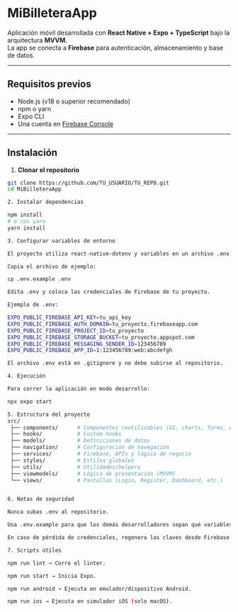 # MiBilleteraApp

Aplicación móvil desarrollada con **React Native + Expo + TypeScript** bajo la arquitectura **MVVM**.  
La app se conecta a **Firebase** para autenticación, almacenamiento y base de datos.

---

## Requisitos previos

- Node.js (v18 o superior recomendado)
- npm o yarn
- Expo CLI
- Una cuenta en [Firebase Console](https://console.firebase.google.com/)

---

## Instalación

1. **Clonar el repositorio**

```bash
git clone https://github.com/TU_USUARIO/TU_REPO.git
cd MiBilleteraApp

2. Instalar dependencias

npm install
# o con yarn
yarn install

3. Configurar variables de entorno

El proyecto utiliza react-native-dotenv y variables en un archivo .env.

Copia el archivo de ejemplo:

cp .env.example .env

Edita .env y coloca las credenciales de Firebase de tu proyecto.

Ejemplo de .env:

EXPO_PUBLIC_FIREBASE_API_KEY=tu_api_key
EXPO_PUBLIC_FIREBASE_AUTH_DOMAIN=tu_proyecto.firebaseapp.com
EXPO_PUBLIC_FIREBASE_PROJECT_ID=tu_proyecto
EXPO_PUBLIC_FIREBASE_STORAGE_BUCKET=tu_proyecto.appspot.com
EXPO_PUBLIC_FIREBASE_MESSAGING_SENDER_ID=123456789
EXPO_PUBLIC_FIREBASE_APP_ID=1:123456789:web:abcdefgh

El archivo .env está en .gitignore y no debe subirse al repositorio.

4. Ejecución

Para correr la aplicación en modo desarrollo:

npx expo start

5. Estructura del proyecto
src/
 ├── components/      # Componentes reutilizables (UI, charts, forms, etc.)
 ├── hooks/           # Custom hooks
 ├── models/          # Definiciones de datos
 ├── navigation/      # Configuración de navegación
 ├── services/        # Firebase, APIs y lógica de negocio
 ├── styles/          # Estilos globales
 ├── utils/           # Utilidades/helpers
 ├── viewmodels/      # Lógica de presentación (MVVM)
 └── views/           # Pantallas (Login, Register, Dashboard, etc.)


6. Notas de seguridad

Nunca subas .env al repositorio.

Usa .env.example para que los demás desarrolladores sepan qué variables necesitan.

En caso de pérdida de credenciales, regenera las claves desde Firebase Console.

7. Scripts útiles

npm run lint → Corre el linter.

npm run start → Inicia Expo.

npm run android → Ejecuta en emulador/dispositivo Android.

npm run ios → Ejecuta en simulador iOS (solo macOS).
